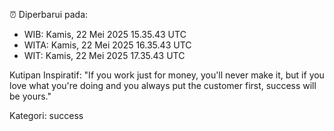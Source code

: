 ⏰ Diperbarui pada:
- WIB: Kamis, 22 Mei 2025 15.35.43 UTC
- WITA: Kamis, 22 Mei 2025 16.35.43 UTC
- WIT: Kamis, 22 Mei 2025 17.35.43 UTC

Kutipan Inspiratif:
"If you work just for money, you'll never make it, but if you love what you're doing and you always put the customer first, success will be yours."


Kategori: success

